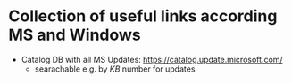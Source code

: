 # Collection of useful links according MS and Windows

- Catalog DB with all MS Updates: https://catalog.update.microsoft.com/
  - searachable e.g. by *KB* number for updates
